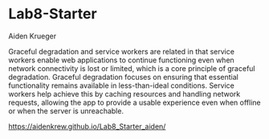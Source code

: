 # Lab8-Starter
Aiden Krueger

Graceful degradation and service workers are related in that service workers enable web applications to continue functioning even when network connectivity is lost or limited, which is a core principle of graceful degradation. Graceful degradation focuses on ensuring that essential functionality remains available in less-than-ideal conditions. Service workers help achieve this by caching resources and handling network requests, allowing the app to provide a usable experience even when offline or when the server is unreachable.

https://aidenkrew.github.io/Lab8_Starter_aiden/
